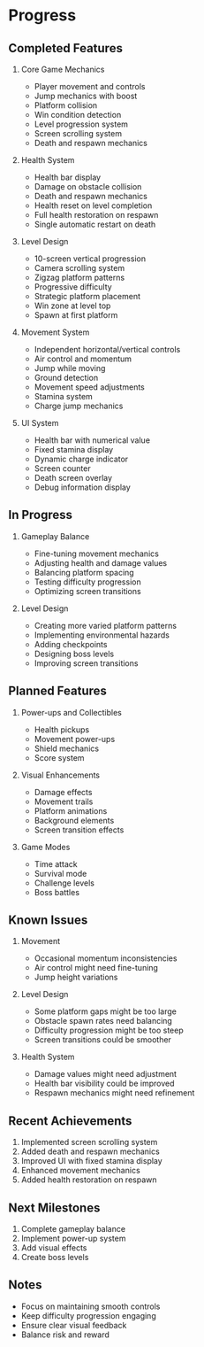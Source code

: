 # Progress

## Completed Features
1. Core Game Mechanics
   - Player movement and controls
   - Jump mechanics with boost
   - Platform collision
   - Win condition detection
   - Level progression system
   - Screen scrolling system
   - Death and respawn mechanics

2. Health System
   - Health bar display
   - Damage on obstacle collision
   - Death and respawn mechanics
   - Health reset on level completion
   - Full health restoration on respawn
   - Single automatic restart on death

3. Level Design
   - 10-screen vertical progression
   - Camera scrolling system
   - Zigzag platform patterns
   - Progressive difficulty
   - Strategic platform placement
   - Win zone at level top
   - Spawn at first platform

4. Movement System
   - Independent horizontal/vertical controls
   - Air control and momentum
   - Jump while moving
   - Ground detection
   - Movement speed adjustments
   - Stamina system
   - Charge jump mechanics

5. UI System
   - Health bar with numerical value
   - Fixed stamina display
   - Dynamic charge indicator
   - Screen counter
   - Death screen overlay
   - Debug information display

## In Progress
1. Gameplay Balance
   - Fine-tuning movement mechanics
   - Adjusting health and damage values
   - Balancing platform spacing
   - Testing difficulty progression
   - Optimizing screen transitions

2. Level Design
   - Creating more varied platform patterns
   - Implementing environmental hazards
   - Adding checkpoints
   - Designing boss levels
   - Improving screen transitions

## Planned Features
1. Power-ups and Collectibles
   - Health pickups
   - Movement power-ups
   - Shield mechanics
   - Score system

2. Visual Enhancements
   - Damage effects
   - Movement trails
   - Platform animations
   - Background elements
   - Screen transition effects

3. Game Modes
   - Time attack
   - Survival mode
   - Challenge levels
   - Boss battles

## Known Issues
1. Movement
   - Occasional momentum inconsistencies
   - Air control might need fine-tuning
   - Jump height variations

2. Level Design
   - Some platform gaps might be too large
   - Obstacle spawn rates need balancing
   - Difficulty progression might be too steep
   - Screen transitions could be smoother

3. Health System
   - Damage values might need adjustment
   - Health bar visibility could be improved
   - Respawn mechanics might need refinement

## Recent Achievements
1. Implemented screen scrolling system
2. Added death and respawn mechanics
3. Improved UI with fixed stamina display
4. Enhanced movement mechanics
5. Added health restoration on respawn

## Next Milestones
1. Complete gameplay balance
2. Implement power-up system
3. Add visual effects
4. Create boss levels

## Notes
- Focus on maintaining smooth controls
- Keep difficulty progression engaging
- Ensure clear visual feedback
- Balance risk and reward 